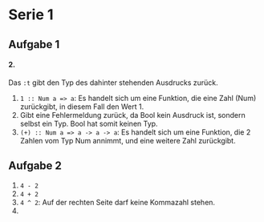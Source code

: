 Serie 1
=======

## Aufgabe 1

#### 2.

Das `:t` gibt den Typ des dahinter stehenden Ausdrucks zurück.
1. `1 :: Num a => a`: Es handelt sich um eine Funktion, die eine Zahl (Num) zurückgibt, in diesem Fall den Wert 1.
2. Gibt eine Fehlermeldung zurück, da Bool kein Ausdruck ist, sondern selbst ein Typ. Bool hat somit keinen Typ.
3. `(+) :: Num a => a -> a -> a`: Es handelt sich um eine Funktion, die 2 Zahlen vom Typ Num annimmt, und eine weitere Zahl zurückgibt.

## Aufgabe 2

1. `4 - 2`
2. `4 + 2`
3. `4 ^ 2`: Auf der rechten Seite darf keine Kommazahl stehen.
4.

